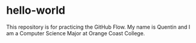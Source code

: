 # hello-world
This repository is for practicing the GitHub Flow.
My name is Quentin and I am a Computer Science Major at Orange Coast College. 
